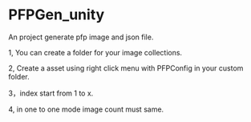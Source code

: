 # PFPGen_unity
An project generate pfp image and json file.

1, You can create a folder for your image collections.

2, Create a asset using right click menu with PFPConfig in your custom folder.

3，index start from 1 to x.

4, in one to one mode image count must same.

